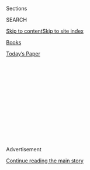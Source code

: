 <div id="app">

<div>

<div>

<div>

<div class="NYTAppHideMasthead css-1q2w90k e1suatyy0">

<div class="section css-ui9rw0 e1suatyy2">

<div class="css-eph4ug er09x8g0">

<div class="css-6n7j50">

</div>

<span class="css-1dv1kvn">Sections</span>

<div class="css-10488qs">

<span class="css-1dv1kvn">SEARCH</span>

</div>

[Skip to content](#site-content)[Skip to site index](#site-index)

</div>

<div id="masthead-section-label" class="css-1wr3we4 eaxe0e00">

[Books](https://www.nytimes.com/section/books)

</div>

<div class="css-10698na e1huz5gh0">

</div>

</div>

<div id="masthead-bar-one" class="section hasLinks css-15hmgas e1csuq9d3">

<div class="css-uqyvli e1csuq9d0">

</div>

<div class="css-1uqjmks e1csuq9d1">

</div>

<div class="css-9e9ivx">

[](https://myaccount.nytimes.com/auth/login?response_type=cookie&client_id=vi)

</div>

<div class="css-1bvtpon e1csuq9d2">

[Today’s Paper](https://www.nytimes.com/section/todayspaper)

</div>

</div>

</div>

</div>

<div data-aria-hidden="false">

<div id="site-content" role="main">

<div>

<div class="css-1aor85t" style="opacity:0.000000001;z-index:-1;visibility:hidden">

<div class="css-1hqnpie">

<div class="css-epjblv">

<span class="css-17xtcya">[Books](/section/books)</span><span class="css-x15j1o">|</span><span class="css-fwqvlz">Bernard
Bailyn, Eminent Historian of Early America, Dies at 97</span>

</div>

<div class="css-k008qs">

<div class="css-1iwv8en">

<span class="css-18z7m18"></span>

<div>

</div>

</div>

<span class="css-1n6z4y">https://nyti.ms/3a7PksS</span>

<div class="css-1705lsu">

<div class="css-4xjgmj">

<div class="css-4skfbu" role="toolbar" data-aria-label="Social Media Share buttons, Save button, and Comments Panel with current comment count" data-testid="share-tools">

  - 
  - 
  - 
  - 
    
    <div class="css-6n7j50">
    
    </div>

  - 

</div>

</div>

</div>

</div>

</div>

</div>

<div id="NYT_TOP_BANNER_REGION" class="css-13pd83m">

</div>

<div id="top-wrapper" class="css-1sy8kpn">

<div id="top-slug" class="css-l9onyx">

Advertisement

</div>

[Continue reading the main story](#after-top)

<div class="ad top-wrapper" style="text-align:center;height:100%;display:block;min-height:250px">

<div id="top" class="place-ad" data-position="top" data-size-key="top">

</div>

</div>

<div id="after-top">

</div>

</div>

<div>

<div id="sponsor-wrapper" class="css-1hyfx7x">

<div id="sponsor-slug" class="css-19vbshk">

Supported by

</div>

[Continue reading the main story](#after-sponsor)

<div id="sponsor" class="ad sponsor-wrapper" style="text-align:center;height:100%;display:block">

</div>

<div id="after-sponsor">

</div>

</div>

<div class="css-186x18t">

</div>

<div class="css-1vkm6nb ehdk2mb0">

# Bernard Bailyn, Eminent Historian of Early America, Dies at 97

</div>

On topic after topic he shifted the direction of scholarly inquiry,
winning two Pulitzers and a Bancroft Prize for his innovative research
and groundbreaking works.

<div class="css-79elbk" data-testid="photoviewer-wrapper">

<div class="css-z3e15g" data-testid="photoviewer-wrapper-hidden">

</div>

<div class="css-1a48zt4 ehw59r15" data-testid="photoviewer-children">

![<span class="css-16f3y1r e13ogyst0" data-aria-hidden="true">Prof.
Bernard Bailyn “transformed the field of early American history as much
as any single person
could.”</span><span class="css-cnj6d5 e1z0qqy90" itemprop="copyrightHolder"><span class="css-1ly73wi e1tej78p0">Credit...</span><span><span>Julia
Malakie/Associated
Press</span></span></span>](https://static01.nyt.com/images/2020/08/08/obituaries/08bailyn-obit1/merlin_162594921_2ad250ee-65df-4182-bdbb-7931e61faf82-articleLarge.jpg?quality=75&auto=webp&disable=upscale)

</div>

</div>

<div class="css-18e8msd">

<div class="css-vp77d3 epjyd6m0">

<div class="css-1baulvz">

By [<span class="css-1baulvz" itemprop="name">Renwick
McLean</span>](https://www.nytimes.com/by/renwick-mclean) and
[<span class="css-1baulvz last-byline" itemprop="name">Jennifer
Schuessler</span>](https://www.nytimes.com/by/jennifer-schuessler)

</div>

</div>

  - 
    
    <div class="css-ld3wwf e16638kd2">
    
    Published Aug. 7, 2020Updated Aug. 8, 2020,
    <span class="css-epvm6">8:58 p.m. ET</span>
    
    </div>

  - 
    
    <div class="css-4xjgmj">
    
    <div class="css-pvvomx" role="toolbar" data-aria-label="Social Media Share buttons, Save button, and Comments Panel with current comment count" data-testid="share-tools">
    
      - 
      - 
      - 
      - 
        
        <div class="css-6n7j50">
        
        </div>
    
      - 
    
    </div>
    
    </div>

</div>

</div>

<div class="section meteredContent css-1r7ky0e" name="articleBody" itemprop="articleBody">

<div class="css-1fanzo5 StoryBodyCompanionColumn">

<div class="css-53u6y8">

Bernard Bailyn, a Harvard scholar whose award-winning books on early
American history reshaped the study of the origins of the American
Revolution, died on Friday at his home in Belmont, Mass., a suburb of
Boston. He was 97.

The cause was heart failure, said his wife, [Lotte
Bailyn](https://mitsloan.mit.edu/faculty/directory/lotte-bailyn), a
professor of management emerita at the M.I.T. Sloan School of
Management.

Though his name may not ring a bell with the legions of readers who
devour best-selling books on the founding of America, few historians
since World War II have left an imprint on that field of study that
rivals Professor Bailyn’s. From the beginning, his work was innovative.
He was among the first historians to mine statistics from historical
records with a computer. And his insights and interpretations, notably
in his classic 1967 work, “The Ideological Origins of the American
Revolution,” could be groundbreaking.

On topic after topic, in more than 20 books that he wrote or edited, he
shifted the direction of scholarly inquiry, in the process winning two
Pulitzer Prizes, a National Book Award, a Bancroft Prize (the most
prestigious award given to scholars of American history) and, in 2011,
the National Humanities Medal, presented in a White House ceremony by
President Barack Obama. And as a professor at Harvard for more than a
half-century, he seeded many of the nation’s top university history
departments with his acolytes.

</div>

</div>

<div class="css-1fanzo5 StoryBodyCompanionColumn">

<div class="css-53u6y8">

“He has transformed the field of early American history as much as any
single person could,” Gordon S. Wood, a historian at Brown University
and a former student of Professor Bailyn’s, said in an interview for
this obituary in 2008. “He transformed the history of education. He
turned over our entire interpretation of the Revolution. He changed the
way we think about immigration. Almost every single thing he did had a
profound impact on the field.”

When Professor Bailyn entered graduate school in 1946, the field of
colonial history was viewed by many as a backwater. Almost from the
beginning, he brought methodological rigor and startlingly fresh
interpretive questions to that endeavor.

Early in his career, he and his wife, while studying colonial-era
shipping, entered statistics from Massachusetts shipping records into a
primitive computer and found that Boston had one of the largest merchant
fleets in the British Empire in the early 1700s, indicating a
surprisingly vibrant and self-reliant economy. The resulting work,
“Massachusetts Shipping, 1697-1714: A Statistical Study” (1959), was
one of the first historical works to include data analyzed by a
computer.

In other studies, Professor Bailyn examined specific social groups, like
New England merchants — whose moneymaking, he argued, was as important
to understanding the country’s origins as their Puritan religion — and
the Virginia gentry.

He remains best known for “The Ideological Origins of the American
Revolution,” published in 1967. It began as a bibliographical essay on
hundreds of colonial pamphlets published between 1750 and 1776, which he
had been charged with preparing for publication. But it grew into a
sweeping study that changed the course of debate about the nation’s
founding.

</div>

</div>

<div class="css-1fanzo5 StoryBodyCompanionColumn">

<div class="css-53u6y8">

The book, which won both a Pulitzer and the Bancroft Prize, challenged
the then-dominant view of Progressive Era historians like Charles Beard,
who saw the founders’ revolutionary rhetoric as a mask for economic
interests.

For Professor Bailyn, the pamphlets revealed a striking pattern. In his
view, though the colonists opposed taxes, restrictions on trade and
other economic measures, and were frustrated with their subordinate
status in British society, it was a fundamental distrust of government
power that led them to throw off the colonial yoke.

The colonists had inherited this ideology from opposition politicians
and writers in England, he argued. But it became particularly potent in
the relative isolation of the American colonies, where unpopular
policies enacted an ocean away were interpreted as signs of a corrupt
conspiracy to deny colonists their freedom.

The impact of Professor Bailyn’s book reverberated far beyond colonial
history. The historian Forrest McDonald wrote in The New York Times Book
Review in 1990 that in the two decades after “Ideological Origins” was
published, “ideological interpretation of the whole sweep of American
history from the 1760s to the 1840s expanded into a veritable cottage
industry.”

The book drew readers from beyond the scholarly world. A 1971 article in
the The Times about Daniel Ellsberg, the leaker of the Pentagon Papers,
described him pulling a copy of “Ideological Origins” the Bailyn book
out of his briefcase and being moved almost to tears as he read from it.

</div>

</div>

<div class="css-79elbk" data-testid="photoviewer-wrapper">

<div class="css-z3e15g" data-testid="photoviewer-wrapper-hidden">

</div>

<div class="css-1a48zt4 ehw59r15" data-testid="photoviewer-children">

![](https://static01.nyt.com/images/2020/08/08/obituaries/08bailyn-obit4/08bailyn-obit4-articleLarge.jpg?quality=75&auto=webp&disable=upscale)

</div>

</div>

<div class="css-1fanzo5 StoryBodyCompanionColumn">

<div class="css-53u6y8">

Today, as debate over the origins and meaning of the American Revolution
remains contentious, the book remains on syllabuses, drawing engagement
even from younger scholars who might otherwise dismiss decades-old
historical works as outmoded.

</div>

</div>

<div class="css-1fanzo5 StoryBodyCompanionColumn">

<div class="css-53u6y8">

“Most of the books published in the decades after ‘Ideological Origins’
responded to it in some way — often by challenging its arguments,” the
historian Mary Beth Norton, a former Bailyn student, [wrote
in 2017](https://harvardpress.typepad.com/hup_publicity/2017/04/bernard-bailyns-ideological-origins-at-fifty.html#norton)
in one of a number of round tables marking the book’s 50th anniversary.
“That is a remarkable achievement for a book published half a century
ago.”

Professor Bailyn was known not just for rigorous scholarship but also
for his elegant prose. **** For him, “a kind of literary imagination”
was essential to the historian’s craft.

“Like a novelist,” he wrote, the historian must conjure “a nonexistent,
an impalpable world in all its living comprehension, and yet do this
within the constraints of verifiable facts.”

Though he stressed the importance of narrative, he did not write to
popularize history, and rarely gave interviews. But he wrote not just
for scholars but also for his “better students” —non-scholars, as he put
it in one of those rare interviews, in 1994, with “an active interest in
history who would be sufficiently interested to read some detailed
material.”

Within the profession, Professor Bailyn was a frequent critic of
overspecialization, abstraction and politicized “presentism” — that is,
interpreting past events in terms of modern thinking and values. For
him, it was essential to respect the strangeness and pastness of the
past, and to see it, as much as possible, on its own terms.

“The establishment, in some significant degree, of a realistic
understanding of the past, free of myths, wish fulfillments and partisan
delusions, is essential for social sanity,” he said in a 1995 lecture.

Bernard Bailyn — Bud to his friends — was born on Sept. 10, 1922, in
Hartford, Conn., to Charles and Esther (Schloss) Bailyn. His father was
a dentist, his mother a homemaker.

</div>

</div>

<div class="css-1fanzo5 StoryBodyCompanionColumn">

<div class="css-53u6y8">

In 1940, he entered Williams College in Massachusetts, where he majored
in English and dabbled in philosophy. He earned a bachelor’s degree in
1945, after he had been drafted into the Army.

Growing up, he later recalled, he had not much been engaged by history.
But while serving in the Signal Corps, he studied the German language
and social geography. After the war, he enrolled in graduate school at
Harvard.

At the time, Harvard was still a redoubt of the old WASP establishment.
Professor Bailyn, who was Jewish, later recalled how one of his
professors, the eminent scholar [Samuel Eliot
Morison](https://www.nytimes.com/1976/05/16/archives/adm-morison-88-historian-is-dead-samuel-eliot-morison-historian-is.html#:~:text=Samuel%20Eliot%20Morison%2C%20the%20undisputed,in%20Maine%20in%20the%20summer.),
had taken little interest in him, and repeatedly confused him with a
member of the Harvard Yacht Club.

By Professor Bailyn’s account, he fell into colonial history almost
accidentally, driven mainly by a desire to examine, as he put it, “the
connections between a distant past and an emerging modernity.”

He earned his Ph.D. in 1953 and joined the Harvard faculty. He was
famous for his vivid lectures and heady if not intimidating graduate
seminar, where he would punctuate wayward discussion with what the
historian Jack N. Rakove recalled as “the most famous of his questions,
‘So what?’”

The book on the **** Revolution cemented his reputation, but Professor
Bailyn continued to explore new territory and new genres. In 1975, he
published “The Ordeal of Thomas Hutchinson,” a biography of the last
colonial governor of Massachusetts.

</div>

</div>

<div class="css-79elbk" data-testid="photoviewer-wrapper">

<div class="css-z3e15g" data-testid="photoviewer-wrapper-hidden">

</div>

<div class="css-1a48zt4 ehw59r15" data-testid="photoviewer-children">

<div class="css-1xdhyk6 erfvjey0">

<span class="css-1ly73wi e1tej78p0">Image</span>

<div class="css-zjzyr8">

<div data-testid="lazyimage-container" style="height:250.68888888888893px">

</div>

</div>

</div>

<span class="css-16f3y1r e13ogyst0" data-aria-hidden="true">Professor
Bailyn spoke at the Harvard convocation in 1986, before guests that
included the Prince of
Wales.</span><span class="css-cnj6d5 e1z0qqy90" itemprop="copyrightHolder"><span class="css-1ly73wi e1tej78p0">Credit...</span><span>Frank
O'Brien/The Boston Globe, via Getty Images</span></span>

</div>

</div>

<div class="css-1fanzo5 StoryBodyCompanionColumn">

<div class="css-53u6y8">

The book, which won the National Book Award, was an attempt to explore,
as he said, “the origins of the Revolution as experienced by the
losers.” But it was read by some as a defense of the establishment —
or even, some suggested, of Richard M. Nixon, who had resigned the
presidency the year before the book was published — at a time of
political upheaval at Harvard and across the country.

</div>

</div>

<div class="css-1fanzo5 StoryBodyCompanionColumn">

<div class="css-53u6y8">

Professor Bailyn, who once described himself as “not very political,”
cheerfully scoffed at the idea that he would be using Hutchinson to make
a modern-day point. But he did allow that he had come to feel sympathy
for Hutchinson, whom he described as “that rather stiff, intelligent,
highly literate, uncorrupted, honest, upright provincial
merchant-turned-judge and politician.”

In more recent decades, as interest in the experiences of women,
African-Americans and other marginalized groups exploded among
historians, Professor Bailyn’s name was sometimes invoked as “pejorative
shorthand for an outmoded view of the past that celebrates elites,” as
the historian Kenneth Owen put it in 2017.

For his part, Professor Bailyn often spoke against what he called the
“fashionable” tendency to excoriate the American founders, whom [he
called](https://www.neh.gov/news/press-release/1998-03-23), for all
their faults, “one of the most creative groups in history.”

“They gave us the foundations of our public life,” he told an
interviewer in 2010. “Their world was very different from ours, but,
more than any other country, we live with their world and with what they
achieved.”

Professor Bailyn won a second Pulitzer in 1987, for “Voyagers to the
West,” the first volume of a series called “The Peopling of British
North America,” which traces the journeys of the nearly 10,000 Britons
who were known to have emigrated to America from 1773 to 1776 and
explores the processes by which the colonies became a distinctly
American society.

A second volume, “The Barbarous Years,” published in 2013, chronicles
the chaotic, violent decades between the founding of Jamestown in 1607
and the 1675 conflict known as King Philip’s War, which effectively
pushed Native Americans out of New England.

</div>

</div>

<div class="css-1fanzo5 StoryBodyCompanionColumn">

<div class="css-53u6y8">

“The Barbarous Years” was a finalist for the Pulitzer, but, like
“Voyagers,” it drew strong criticism from fellow historians for what
they saw as inadequate or dismissive treatment of nonwhite people.

Professor Bailyn pressed on. In 1995, four years after officially
retiring, he established the [International Seminar on the History of
the Atlantic World](https://sites.fas.harvard.edu/~atlantic/index.htm),
an annual Harvard gathering of young scholars from around the world that
is credited with helping to pioneer the now-vast field of Atlantic
history.

</div>

</div>

<div class="css-79elbk" data-testid="photoviewer-wrapper">

<div class="css-z3e15g" data-testid="photoviewer-wrapper-hidden">

</div>

<div class="css-1a48zt4 ehw59r15" data-testid="photoviewer-children">

<div class="css-1xdhyk6 erfvjey0">

<span class="css-1ly73wi e1tej78p0">Image</span>

<div class="css-zjzyr8">

<div data-testid="lazyimage-container" style="height:313.84444444444443px">

</div>

</div>

</div>

<span class="css-16f3y1r e13ogyst0" data-aria-hidden="true">President
Barack Obama presented Professor Bailyn with a National Humanities Medal
in
2011.</span><span class="css-cnj6d5 e1z0qqy90" itemprop="copyrightHolder"><span class="css-1ly73wi e1tej78p0">Credit...</span><span>Pablo
Martinez Monsivais/Associated Press</span></span>

</div>

</div>

<div class="css-1fanzo5 StoryBodyCompanionColumn">

<div class="css-53u6y8">

In addition to his wife, Professor Bailyn is survived by two sons,
Charles, an astronomy professor at Yale, and John, a linguistics
professor at Stony Brook University on Long Island; and two
granddaughters.

For all the grand sweep of his interpretations, Professor Bailyn could
seem at his most exuberant when digging into the fine-grained
particularities of sources, puzzling over the historical “anomalies” — a
favorite Bailyn word — that they reveal.

In 2020, he published “Illuminating History: A Retrospective of Seven
Decades,” an intellectual self-portrait that eschews conventional memoir
in favor of a series of essays exploring some “small, strange, obscure
documents and individuals” that had captured his imagination.

In an epilogue, he cautioned, as he often did, against imposing our own
sense of certainty on the confusion of the past as it was actually
experienced by those who lived it.

“The fact — the inescapable fact — is that we know how it all came out,”
he wrote, “and they did not.”

</div>

</div>

</div>

<div>

</div>

<div>

</div>

<div>

</div>

<div>

<div id="bottom-wrapper" class="css-1ede5it">

<div id="bottom-slug" class="css-l9onyx">

Advertisement

</div>

[Continue reading the main story](#after-bottom)

<div id="bottom" class="ad bottom-wrapper" style="text-align:center;height:100%;display:block;min-height:90px">

</div>

<div id="after-bottom">

</div>

</div>

</div>

</div>

</div>

## Site Index

<div>

</div>

## Site Information Navigation

  - [© <span>2020</span> <span>The New York Times
    Company</span>](https://help.nytimes.com/hc/en-us/articles/115014792127-Copyright-notice)

<!-- end list -->

  - [NYTCo](https://www.nytco.com/)
  - [Contact
    Us](https://help.nytimes.com/hc/en-us/articles/115015385887-Contact-Us)
  - [Work with us](https://www.nytco.com/careers/)
  - [Advertise](https://nytmediakit.com/)
  - [T Brand Studio](http://www.tbrandstudio.com/)
  - [Your Ad
    Choices](https://www.nytimes.com/privacy/cookie-policy#how-do-i-manage-trackers)
  - [Privacy](https://www.nytimes.com/privacy)
  - [Terms of
    Service](https://help.nytimes.com/hc/en-us/articles/115014893428-Terms-of-service)
  - [Terms of
    Sale](https://help.nytimes.com/hc/en-us/articles/115014893968-Terms-of-sale)
  - [Site Map](https://spiderbites.nytimes.com)
  - [Help](https://help.nytimes.com/hc/en-us)
  - [Subscriptions](https://www.nytimes.com/subscription?campaignId=37WXW)

</div>

</div>

</div>

</div>
